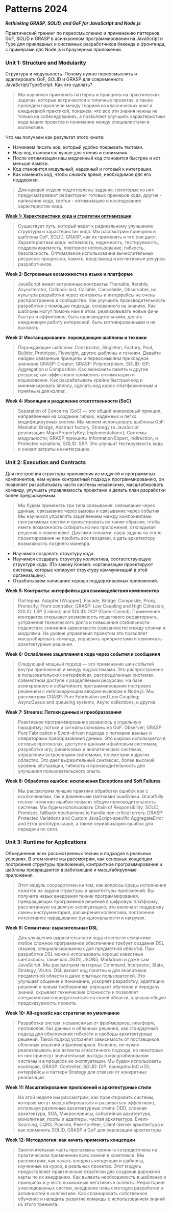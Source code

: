 # Patterns 2024

***Rethinking GRASP, SOLID, and GoF for JavaScript and Node.js***

Практический тренинг по переосмыслению и применению паттернов GoF, SOLID и GRASP в асинхронном программировании на JavaScript и Type для прикладных и системных разработчиков бекенда и фронтенда, с примерами для Node.js и браузерных приложений.

### Unit 1: Structure and Modularity

Структура и модульность. Почему нужно переосмыслить и адаптировать GoF, SOLID и GRASP для современного JavaScript/TypeScript. Как это сделать?

> Мы научимся применять паттерны и принципы на практических задачах, которые встречаются в типичных проектах, а также проведем параллели между теорией из классических книг и ежедневной практикой, покажем, что все эти знания нужны не только на собеседованиях, а позволяют улучшить характеристики кода ваших проектов и понимание между специалистами в коллективе.

Что мы получаем как результат этого юнита:

+ Начинаем писать код, который удобно покрывать тестами.
+ Наш код становится лучше для чтения и понимания.
+ После оптимизации наш медленный код становится быстрее и ест меньше памяти.
+ Код становится модульный, надежный и готовый к интеграции.
+ Как изменить код, чтобы снизить время, необходимое для его поддержки.

> Для каждой недели подготовлены задания, некоторые из них предусматривают рефакторинг готовых примеров кода, другие - написание кода, третьи - оптимизацию и исследование характеристик кода.

**[Week 1: Характеристики кода и стратегии оптимизации](unit_1_structure_and_modularity)**

> Существует путь, который ведет к радикальному улучшению структуры и характеристик кода. Мы рассмотрим принципы и шаблоны GoF, SOLID, GRASP, как их применять и что они дают. Характеристики кода: читаемость, надежность, тестируемость, поддерживаемость, повторное использование, гибкость, безопасность. Оптимальное использование вычислительных ресурсов: процессор, память, ввод-вывод и когнитивные ресурсы разработчиков.

**Week 2: Встроенные возможности в языке и платформе**

> JavaScript имеет встроенные контракты: Thenable, Iterable, AsyncIterator, Callback-last, Callable, Cancelable, Observable, но культура разработки через контракты и интерфейсы не очень распространена в сообществе. Как улучшить производительность разработки с помощью подхода, основанного на знаниях. Как шаблоны могут помочь нам в этом: реализовывать новые фичи быстро и эффективно, быть производительными, делать ежедневную работу интересной, быть мотивированными и не выгорать.

**Week 3: Инстанцирование: порождающие шаблоны и техники**

> Порождающие шаблоны: Constructor, Singleton, Factory, Pool, Builder, Prototype, Flyweight, другие шаблоны и техники. Давайте найдем связанные принципы и переосмыслим прикладное значение GRASP: Creator; GRASP: Polymorphism, SOLID: ISP; Aggregation и Composition. Как экономить память и другие ресурсы; как эффективно применять оптимизацию и кэширование. Как разрабатывать крайне быстрый код и минимизировать latency, сделать код кросс-платформенным и понятным для коллег.

**Week 4: Изоляция и разделение ответственности (SoC)**

> Separation of Concerns (SoC) — это общий инженерный принцип, направленный на создание гибких, надежных и легко модифицируемых систем. Мы можем использовать шаблоны GoF: Mediator, Bridge, Abstract factory, Strategy (в JavaScript реализации: Map<PropertyKey, Implementation>); Системы модульности; GRASP принципы Information Expert, Indirection, и Protected variations; SOLID: SRP. Это улучшит тестируемость кода и снизит затраты на интеграцию.

### Unit 2: Execution and Contracts

Для построения структуры приложения из модулей и программных компонентов, нам нужен контрактный подход к программированию, он позволяет разрабатывать части системы независимо, масштабировать команду, улучшать управляемость проектами и делать план разработки более предсказуемым.

> Мы будем применять три типа связывания: связывание через данные, связывание через вызовы и связывание через события.  Мы научимся управлять зацеплением между компонентами программных систем и проектировать их таким образом, чтобы иметь возможность собирать из них приложения, откладывая решения о компоновке. Другими словами, наша задача на этапе проектирования не прибить все гвоздями, а дать архитектору возможность позднего маневра.

+ Научимся создавать структуру кода.
+ Научимся создавать структуру коллектива, соответствующую структуре кода. (По закону Конвея: «организации проектируют системы, которые копируют структуру коммуникаций в этой организации»).
+ Отрабатываем написание хорошо поддерживаемых приложений.

**Week 5: Контракты: интерфейсы для взаимодействия компонентов**

> Паттерны: Adapter (Wrapper), Facade, Bridge, Composite, Proxy, Promisify; Front controller; GRASP: Low Coupling and High Cohesion; SOLID: LSP (Liskov); and SOLID: OCP (Open-Closed). Применение контрактов открывает возможность пошагового рефакторинга, устранения технического долга и повышения стабильности подсистем; снижения зависимости (связанности) между слоями и модулями. На уровне управления проектом это позволяет масштабировать команду, управлять приоритетами и принимать архитектурные решения.

**Week 6: Ослабление зацепления в коде через события и сообщения**

> Следующий мощный подход — это применение шин событий внутри приложения и между подсистемами. Это распространено в пользовательских интерфейсах, распределенных системах, совместном доступе к разделяемым ресурсам. На базе асинхронного и событийного программирования построено решением с неблокирующим вводом-выводом в Node.js. Мы рассмотрим GRASP: Pure Fabrication and Low Coupling; AsyncQueue and queueing systems, Async collections, и другие.

**Week 7: Streams: Потоки данных и преобразования**

> Реактивное программирование развилось в отдельную парадигму; потоки и сигналы основаны на GoF: Observer; GRASP: Pure Fabrication и Event-driven подходе с потоками данных и операторами преобразования данных. Это широко используется в сетевых протоколах, доступе к данным и файловым системам, разработке игр, финансовых и аналитических системах, управлении встроенными системами, телеметрии и других областях. Это дает выразительный синтаксис, более высокий уровень абстракции, гибкость и производительность для улучшения пользовательского опыта.

**Week 8: Обработка ошибок: исключения Exceptions and Soft Failures**

> Мы рассмотрим лучшие практики обработки ошибок как с исключениями, так и доменными (мягкими) ошибками. Gracefully recover и мягкие ошибки повысят общую производительность системы. Мы будем использовать Chain of Responsibility, SOLID, Promises, fallback mechanisms to handle non-critical errors; GRASP: Protected Variations and Custom JavaScript-specific AggregateError and Error.prototype.cause, а также сериализацию ошибок для передачи по сети.

### Unit 3: Runtime for Applications

Объединение всех рассмотренных техник и подходов в реальных условиях. В этом юните мы рассмотрим, как основные концепции построения структуры приложений, контрактное программирование и шаблоны превращаются в работающие и масштабируемые приложения.

> Этот модуль сосредоточен на том, как вопросы среды исполнения ложатся на задачи структуры и архитектуры приложений. Вы получите навык внедрения техник программирования, превращающих программное решение в цифровую платформу, рассчитанную на долгую эксплуатацию; это включает поддержку смены инструментария, расширения коллектива, постоянное интенсивное наращивание функциональности и нагрузок.

**Week 9: Семантика: выразительные DSL**

> Для улучшения выразительности кода и ясности семантики любое сложное программное обеспечение требует создания DSL (языков, специализированных для предметной области). При разработке DSL можно использовать хорошо известные синтаксисы, такие как JSON, JSON5, Markdown и даже сам JavaScript. Мы рассмотрим паттерны: Command, Interpreter, State, Strategy, Visitor. DSL делает код понятным для аналитиков предметной области и даже опытных пользователей. Это улучшает общение и понимание, ускоряет разработку, адаптацию решений к новым требованиям, упрощает обучение и передачу знаний, скрывает технические сложности и позволяет специалистам сосредоточиться на своей области, улучшая общую предсказуемость проекта.

**Week 10: All-agnostic как стратегия по умолчанию**

> Разработка систем, независимых от фреймворков, платформ, протоколов, баз данных и облачных решений, как стандартный подход для обеспечения гибкости и свободы архитектурных решений. Такой подход устраняет зависимость от поставщиков облачных решений и фреймворков. Конечно, не нужно реализовывать все аспекты агностичного подхода, но некоторые из них принесут значительные выгоды в масштабировании системы и в процессе ее эксплуатации. Мы будем использовать изоляцию, GRASP: Controller; SOLID: DIP; принципы IoC и DI; интерфейсы и паттерн Strategy для отвязки от конкретных реализаций.

**Week 11: Масштабирование приложений и архитектурные стили**

> На этой неделе мы рассмотрим, как проектировать системы, которые могут	 масштабироваться и развиваться эффективно, используя различные архитектурные стили: DDD, слоеная архитектура, SOA, Микросервисы, событийная архитектура, монолитная, порты и адаптеры, чистая архитектура, Event-Sourcing, CQRS, Pipeline, Peer-to-Peer, Client-Server архитектура и как применять SOLID, GRASP и GoF для реализации архитектуры.

**Week 12: Методология: как начать применять концепции**

> Заключительная часть программы тренинга сосредоточена на практическом применении всех знаний в комплексе. Мы рассмотрим, как начать внедрять концепции и шаблоны, изученные на курсе, в реальных проектах. Этот модуль предоставляет практические стратегии для создания дорожной карты по их внедрению. Как выявить необходимость в шаблонах и принципах и учесть возможные негативные аспекты. Рефакторинг унаследованных систем, внедрение новых методов разработки и активностей в коллективе. Как спланировать собственное обучение и наладить развитие команды с использованием знаний из этого тренинга.
